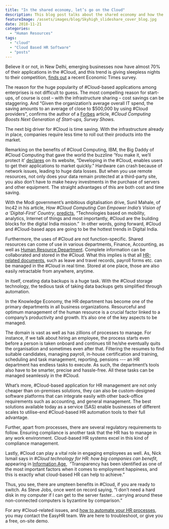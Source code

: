 ```yaml
---
title: "In the shared economy, let’s go on the Cloud"
description: This blog post talks about the shared economy and how the cloud is changing the landspace of the shared economy and how you can benefit from it.
featureImage: /assets/images/blog/Skyhigh_slideshare_cover_blog.jpg
date: 2018-11-21
categories: 
  - "Human Resources"
tags: 
  - "cloud"
  - "Cloud Based HR Software"
  - "posts"
---
```


Believe it or not, in New Delhi, emerging businesses now have almost 70% of their applications in the #Cloud, and this trend is giving sleepless nights to their competition, [finds out](https://cio.economictimes.indiatimes.com/news/cloud-computing/43-indian-businesses-fully-implemented-cloud-strategies-survey/62718459) a recent Economic Times survey.

The reason for the huge popularity of #Cloud-based applications among enterprises is not difficult to guess. The most compelling reason for start-ups, of course is cost – with the infrastructure sharing – cost savings can be staggering. And “Given the organization’s average overall IT spend, the saving amounts to an average of close to $500,000 by using #Cloud providers”, confirms the author of a [Forbes](https://www.forbes.com/sites/joemckendrick/2013/02/20/cloud-computing-boosts-next-generation-of-startups-survey-shows/#43264d79103c) article, #_Cloud Computing Boosts Next Generation of Start-ups, Survey Shows._

The next big driver for #Cloud is time saving. With the infrastructure already in place, companies require less time to roll out their products into the market.

Remarking on the benefits of #Cloud Computing, IBM, the Big Daddy of #Cloud Computing that gave the world the buzzline ‘You make it, we’ll protect it’ [declares](https://www.ibm.com/cloud/learn/benefits-of-cloud-computing) on its website, “Developing in the #Cloud, enables users to get their applications to market quickly.” Hardware can crash because of network issues, leading to huge data losses. But when you use remote resources, not only does your data remain protected at a third-party site, you also don’t have to make heavy investments in the purchase of servers and other equipment. The straight advantages of this are both cost and time saving.

With the Modi government’s ambitious digitalisation drive, Sunil Mahale, of Inc42 in his article, _How #Cloud Computing Can Empower India’s Vision of a ‘Digital-First’ Country_, [predicts](https://inc42.com/resources/cloud-computing-digital-first-country/), “Technologies based on mobility, analytics, Internet of things and most importantly, #Cloud are the building blocks for the digital India mission.”  In other words, going forward, #Cloud and #Cloud-based apps are going to be the hottest trends in Digital India.

Furthermore, the uses of #Cloud are not function-specific. Shared resources can come of use in various departments, Finance, Accounting, as well as [Human Resource Department](https://www.easyhrworld.com/). Complete information can be collaborated and stored in the #Cloud. What this implies is that all [HR-related documents](https://www.easyhrworld.com/features/file-document-management/), such as leave and travel records, payroll forms etc. can be managed in the #Cloud in real time. Stored at one place, those are also easily retractable from anywhere, anytime.

In itself, creating data backups is a huge task. With the #Cloud storage technology, the tedious task of taking data backups gets simplified through automation.

In the Knowledge Economy, the HR department has become one of the primary departments in all business organizations. Resourceful and optimum management of the human resource is a crucial factor linked to a company’s productivity and growth. It’s also one of the key aspects to be managed.

The domain is vast as well as has zillions of processes to manage. For instance, if we talk about hiring an employee, the process starts even before a person is taken onboard and continues till he/she eventually quits the organisation and sometimes even after that. Filtering the resumes to find suitable candidates, managing payroll, in-house certification and training, scheduling and task management, reporting, pensions --- an HR department has endless tasks to execute. As such, the department’s tools also have to be smarter, precise and hassle-free. All these tasks can be managed seamlessly in the #Cloud.

What’s more, #Cloud-based application for HR management are not only cheaper than on-premises solutions, they can also be custom-designed software platforms that can integrate easily with other back-office requirements such as accounting, and general management. The best solutions available today as a service (SAS) enable businesses of different scales to utilise-end #Cloud-based HR automation tools to their full advantage.

Further, apart from processes, there are several regulatory requirements to follow. Ensuring compliance is another task that the HR has to manage in any work environment. Cloud-based HR systems excel in this kind of compliance management.

Lastly, #Cloud can play a vital role in engaging employees as well. As, Nick Ismail says in #_Cloud technology for HR: how big companies can benefit,_ appearing in [Information Age](https://www.information-age.com/cloud-technology-hr-big-companies-can-benefit-123466151/),  “Transparency has been identified as one of the most important factors when it comes to employment happiness, and this is exactly what cloud-based HR can help to achieve.”

Thus, you see, there are umpteen benefits in #Cloud, if you are ready to switch. As Steve Jobs, once went on record saying, “I don’t need a hard disk in my computer if I can get to the server faster… carrying around these non-connected computers is byzantine by comparison.”

For any #Cloud-related issues, and [how to automate your HR processes](https://www.easyhrworld.com/features/process-automation/), you may contact the EasyHR team. We are here to troubleshoot, or give you a free, on-site demo.
